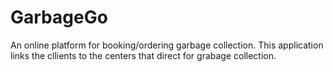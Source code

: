 # GarbageGo
 An online platform for booking/ordering garbage collection. This application links the cllients to the centers that direct for grabage collection.
